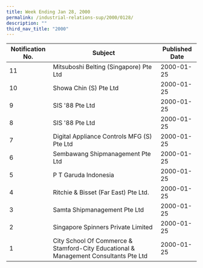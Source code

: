 ```yaml
---
title: Week Ending Jan 28, 2000
permalink: /industrial-relations-sup/2000/0128/
description: ""
third_nav_title: "2000"
---
```

|Notification No.|Subject|Published Date|
|---|---|---|
|11|Mitsuboshi Belting (Singapore) Pte Ltd|2000-01-25|
|10|Showa Chin (S) Pte Ltd|2000-01-25|
|9|SIS '88 Pte Ltd|2000-01-25|
|8|SIS '88 Pte Ltd|2000-01-25|
|7|Digital Appliance Controls MFG (S) Pte Ltd|2000-01-25|
|6|Sembawang Shipmanagement Pte Ltd|2000-01-25|
|5|P T Garuda Indonesia|2000-01-25|
|4|Ritchie & Bisset (Far East) Pte Ltd.|2000-01-25|
|3|Samta Shipmanagement Pte Ltd|2000-01-25|
|2|Singapore Spinners Private Limited|2000-01-25|
|1|City School Of Commerce & Stamford-City Educational & Management Consultants Pte Ltd|2000-01-25|